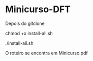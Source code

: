 # Minicurso-DFT

Depois do gitclone

chmod +x install-all.sh

./install-all.sh

O roteiro se encontra em Minicurso.pdf
